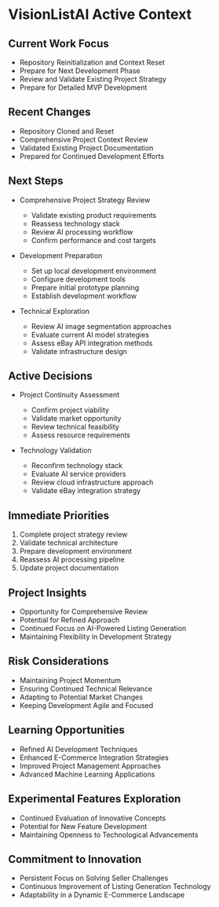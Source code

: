 # VisionListAI Active Context

## Current Work Focus
- Repository Reinitialization and Context Reset
- Prepare for Next Development Phase
- Review and Validate Existing Project Strategy
- Prepare for Detailed MVP Development

## Recent Changes
- Repository Cloned and Reset
- Comprehensive Project Context Review
- Validated Existing Project Documentation
- Prepared for Continued Development Efforts

## Next Steps
- Comprehensive Project Strategy Review
  * Validate existing product requirements
  * Reassess technology stack
  * Review AI processing workflow
  * Confirm performance and cost targets

- Development Preparation
  * Set up local development environment
  * Configure development tools
  * Prepare initial prototype planning
  * Establish development workflow

- Technical Exploration
  * Review AI image segmentation approaches
  * Evaluate current AI model strategies
  * Assess eBay API integration methods
  * Validate infrastructure design

## Active Decisions
- Project Continuity Assessment
  * Confirm project viability
  * Validate market opportunity
  * Review technical feasibility
  * Assess resource requirements

- Technology Validation
  * Reconfirm technology stack
  * Evaluate AI service providers
  * Review cloud infrastructure approach
  * Validate eBay integration strategy

## Immediate Priorities
1. Complete project strategy review
2. Validate technical architecture
3. Prepare development environment
4. Reassess AI processing pipeline
5. Update project documentation

## Project Insights
- Opportunity for Comprehensive Review
- Potential for Refined Approach
- Continued Focus on AI-Powered Listing Generation
- Maintaining Flexibility in Development Strategy

## Risk Considerations
- Maintaining Project Momentum
- Ensuring Continued Technical Relevance
- Adapting to Potential Market Changes
- Keeping Development Agile and Focused

## Learning Opportunities
- Refined AI Development Techniques
- Enhanced E-Commerce Integration Strategies
- Improved Project Management Approaches
- Advanced Machine Learning Applications

## Experimental Features Exploration
- Continued Evaluation of Innovative Concepts
- Potential for New Feature Development
- Maintaining Openness to Technological Advancements

## Commitment to Innovation
- Persistent Focus on Solving Seller Challenges
- Continuous Improvement of Listing Generation Technology
- Adaptability in a Dynamic E-Commerce Landscape
